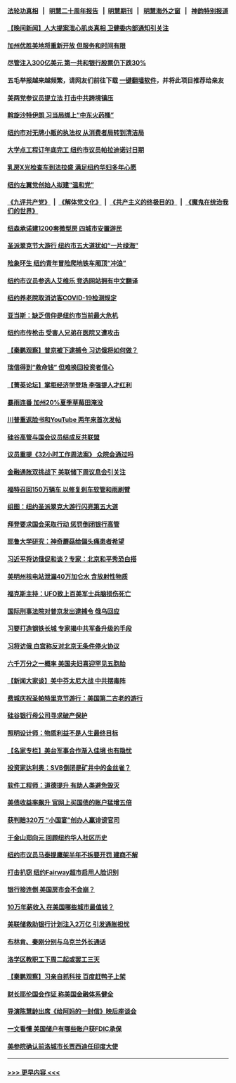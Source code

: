 #### [法轮功真相](https://github.com/gfw-breaker/truth/blob/master/README.md?t=0) &nbsp;&nbsp;|&nbsp;&nbsp; [明慧二十周年报告](https://github.com/gfw-breaker/mh-reports/blob/master/README.md?t=0) &nbsp;&nbsp;|&nbsp;&nbsp;[明慧期刊](https://github.com/gfw-breaker/mh-qikan) &nbsp;&nbsp;|&nbsp;&nbsp; [明慧海外之窗](https://github.com/gfw-breaker/mh-news/blob/master/README.md?t=0) &nbsp;&nbsp;|&nbsp;&nbsp; [神韵特别报道](https://github.com/gfw-breaker/mh-news/blob/master/shenyun.md?t=0)
#### [【晚间新闻】人大提案泄心肌炎真相 卫健委内部通知引关注](../pages/nsc412/n13952941.md?t=03182144) 
#### [加州优胜美地将重新开放 但服务和时间有限](../pages/nsc412/n13952960.md?t=03182144) 
#### [尽管注入300亿美元 第一共和银行股票仍下跌30%](../pages/nsc412/n13952956.md?t=03182144) 
#### 五毛举报越来越频繁，请网友们前往下载 [一键翻墙软件](https://github.com/gfw-breaker/ssr-accounts)，并将此项目推荐给亲友
#### [美两党参议员提立法 打击中共跨境镇压](../pages/nsc412/n13952926.md?t=03182144) 
#### [斡旋沙特伊朗 习当局绑上“中东火药桶”](../pages/nsc412/n13952645.md?t=03182144) 
#### [纽约市对无牌小贩的执法权 从消费者局转到清洁局](../pages/nsc412/n13952893.md?t=03182144) 
#### [大学点工程订年底完工 纽约市议员帕拉迪诺讨日期](../pages/nsc412/n13952896.md?t=03182144) 
#### [乳房X光检查车到法拉盛 满足纽约华妇多年心愿](../pages/nsc412/n13952908.md?t=03182144) 
#### [纽约左翼党创始人拟建“温和党”](../pages/nsc412/n13952881.md?t=03182144) 
#### [《九评共产党》](https://github.com/begood0513/9ping.md/blob/master/README.md) &nbsp;|&nbsp; [《解体党文化》](../../../../jtdwh.md/blob/master/README.md)  &nbsp;|&nbsp; [《共产主义的终极目的》](../../../../gczydzjmd.md/blob/master/README.md) &nbsp;|&nbsp; [《魔鬼在统治我们的世界》](../../../../mgztzwmdsj.md/blob/master/README.md) 
#### [纽森承诺建1200套微型房 四城市安置游民](../pages/nsc412/n13952901.md?t=03182144) 
#### [圣派翠克节大游行 纽约市五大道犹如“一片绿海”](../pages/nsc412/n13952890.md?t=03182144) 
#### [险象环生 纽约青年冒险爬地铁车厢顶“冲浪”](../pages/nsc412/n13952906.md?t=03182144) 
#### [纽约市议员参选人艾维乐 竞选网站拥有中文翻译](../pages/nsc412/n13952912.md?t=03182144) 
#### [纽约养老院取消访客COVID-19检测规定](../pages/nsc412/n13952913.md?t=03182144) 
#### [亚当斯：缺乏信仰是纽约市当前最大危机](../pages/nsc412/n13952915.md?t=03182144) 
#### [纽约市传枪击 受害人兄弟在医院又遭攻击](../pages/nsc412/n13952917.md?t=03182144) 
#### [【秦鹏观察】普京被下逮捕令 习访俄将如何做？](../pages/nsc412/n13952697.md?t=03182144) 
#### [瑞信得到“救命钱” 但难换回投资者信心](../pages/nsc412/n13952721.md?t=03182144) 
#### [【菁英论坛】掌柜经济学登场 李强提人才红利](../pages/nsc412/n13952624.md?t=03182144) 
#### [暴雨连番 加州20%夏季草莓田淹没](../pages/nsc412/n13952723.md?t=03182144) 
#### [川普重返脸书和YouTube 两年来首次发帖](../pages/nsc412/n13952650.md?t=03182144) 
#### [硅谷高管与国会议员结成反共联盟](../pages/nsc412/n13952574.md?t=03182144) 
#### [议员重提《32小时工作周法案》 众院会通过吗](../pages/nsc412/n13952652.md?t=03182144) 
#### [金融通胀双挑战下 美联储下周议息会引关注](../pages/nsc412/n13952642.md?t=03182144) 
#### [福特召回150万辆车 以修复刹车软管和雨刷臂](../pages/nsc412/n13952651.md?t=03182144) 
#### [组图：纽约圣派翠克大游行闪亮第五大道](../pages/nsc412/n13952657.md?t=03182144) 
#### [拜登要求国会采取行动 惩罚倒闭银行高管](../pages/nsc412/n13952592.md?t=03182144) 
#### [耶鲁大学研究：神奇蘑菇给偏头痛患者希望](../pages/nsc412/n13952598.md?t=03182144) 
#### [习近平将访俄促和谈？专家：北京和平秀恐白搭](../pages/nsc412/n13952569.md?t=03182144) 
#### [美明州核电站泄漏40万加仑水 含放射性物质](../pages/nsc412/n13952549.md?t=03182144) 
#### [福克斯主持：UFO致上百美军士兵脑损伤死亡](../pages/nsc412/n13952579.md?t=03182144) 
#### [国际刑事法院对普京发出逮捕令 俄乌回应](../pages/nsc412/n13952577.md?t=03182144) 
#### [习要打造钢铁长城 专家揭中共军备升级的手段](../pages/nsc412/n13951822.md?t=03182144) 
#### [习将访俄 白宫称反对北京无条件停火协议](../pages/nsc412/n13952582.md?t=03182144) 
#### [六千万分之一概率 美国夫妇喜迎罕见五胞胎](../pages/nsc412/n13952236.md?t=03182144) 
#### [【新闻大家谈】美中芬太尼大战 中共摆毒阵](../pages/nsc412/n13952480.md?t=03182144) 
#### [费城庆祝圣帕特里克节游行：美国第二古老的游行](../pages/nsc412/n13952546.md?t=03182144) 
#### [硅谷银行母公司寻求破产保护](../pages/nsc412/n13952539.md?t=03182144) 
#### [照明设计师：物质利益不是人生最终目标](../pages/nsc412/n13951741.md?t=03182144) 
#### [【名家专栏】美台军事合作渐入佳境 也有隐忧](../pages/nsc412/n13951616.md?t=03182144) 
#### [投资家达利奥：SVB倒闭是矿井中的金丝雀？](../pages/nsc412/n13952322.md?t=03182144) 
#### [软件工程师：道德提升 有助人类避免毁灭](../pages/nsc412/n13950134.md?t=03182144) 
#### [美债收益率飙升 官网上买国债的账户猛增五倍](../pages/nsc412/n13952047.md?t=03182144) 
#### [获判赔320万 “小国宴”创办人赢诽谤官司](../pages/nsc412/n13952091.md?t=03182144) 
#### [于金山郑向元 回顾纽约华人社区历史](../pages/nsc412/n13952102.md?t=03182144) 
#### [纽约市议员马泰提鹰架半年不拆要开罚 建商不解](../pages/nsc412/n13952105.md?t=03182144) 
#### [打击扒窃 纽约Fairway超市启用人脸识别](../pages/nsc412/n13952087.md?t=03182144) 
#### [银行接连倒 美国房市会不会崩？](../pages/nsc412/n13952064.md?t=03182144) 
#### [10万年薪收入 在美国哪些城市最值钱？](../pages/nsc412/n13952119.md?t=03182144) 
#### [美联储救助银行计划注入2万亿 引发通胀担忧](../pages/nsc412/n13951980.md?t=03182144) 
#### [布林肯、秦刚分别与乌克兰外长通话](../pages/nsc412/n13952005.md?t=03182144) 
#### [洛学区教职工下周二起或罢工三天](../pages/nsc412/n13952021.md?t=03182144) 
#### [【秦鹏观察】习亲自抓科技 百度赶鸭子上架](../pages/nsc412/n13951961.md?t=03182144) 
#### [财长耶伦国会作证 称美国金融体系健全](../pages/nsc412/n13951891.md?t=03182144) 
#### [导演陈慧龄出席《给阿妈的一封信》映后座谈会](../pages/nsc412/n13951992.md?t=03182144) 
#### [一文看懂 美国储户有哪些账户获FDIC承保](../pages/nsc412/n13951850.md?t=03182144) 
#### [美参院确认前洛城市长贾西迪任印度大使](../pages/nsc412/n13951990.md?t=03182144) 

----
#### [ >>> 更早内容 <<< ](../indexes/nsc412-earlier.md)
